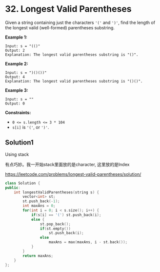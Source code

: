 # 32. Longest Valid Parentheses

Given a string containing just the characters `'('` and `')'`, find the length of the longest valid (well-formed) parentheses substring.

**Example 1:**

```
Input: s = "(()"
Output: 2
Explanation: The longest valid parentheses substring is "()".
```

**Example 2:**

```
Input: s = ")()())"
Output: 4
Explanation: The longest valid parentheses substring is "()()".
```

**Example 3:**

```
Input: s = ""
Output: 0
```

 

**Constraints:**

- `0 <= s.length <= 3 * 104`
- `s[i]` is `'('`, or `')'`.



## Solution1

Using stack

有点巧妙。我一开始stack里面放的是character, 这里放的是Index

https://leetcode.com/problems/longest-valid-parentheses/solution/

```cpp
class Solution {
public:
    int longestValidParentheses(string s) {
        vector<int> st;
        st.push_back(-1);
        int maxAns = 0;
        for(int i = 0; i < s.size(); i++) {
            if(s[i] == '(') st.push_back(i);
            else {
                st.pop_back();
                if(st.empty()) 
                    st.push_back(i);
                else 
                    maxAns = max(maxAns, i - st.back());
            }
        }
        return maxAns;
    }
};
```


